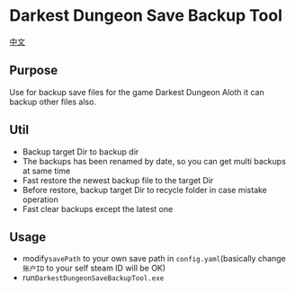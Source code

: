 # Darkest Dungeon Save Backup Tool

[中文](./README.md)

## Purpose

Use for backup save files for the game Darkest Dungeon
Aloth it can backup other files also.

## Util

- Backup target Dir to backup dir
- The backups has been renamed by date, so you can get multi backups at same time
- Fast restore the newest backup file to the target Dir
- Before restore, backup target Dir to recycle folder in case mistake operation
- Fast clear backups except the latest one

## Usage

- modify`savePath` to your own save path in `config.yaml`(basically change `账户ID` to your self steam ID will be OK)
- run`DarkestDungeonSaveBackupTool.exe`
